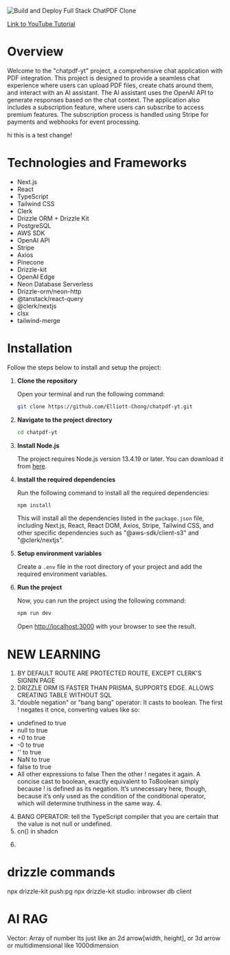 ![Build and Deploy Full Stack ChatPDF Clone](https://github.com/Elliott-Chong/chatpdf-yt/assets/77007117/7fcee290-ca52-46ee-ae82-3490f505270b)

[Link to YouTube Tutorial](https://www.youtube.com/watch?v=bZFedu-0emE)

# Overview

Welcome to the "chatpdf-yt" project, a comprehensive chat application with PDF integration. This project is designed to provide a seamless chat experience where users can upload PDF files, create chats around them, and interact with an AI assistant. The AI assistant uses the OpenAI API to generate responses based on the chat context. The application also includes a subscription feature, where users can subscribe to access premium features. The subscription process is handled using Stripe for payments and webhooks for event processing.

hi this is a test change!

# Technologies and Frameworks

- Next.js
- React
- TypeScript
- Tailwind CSS
- Clerk
- Drizzle ORM + Drizzle Kit
- PostgreSQL
- AWS SDK
- OpenAI API
- Stripe
- Axios
- Pinecone
- Drizzle-kit
- OpenAI Edge
- Neon Database Serverless
- Drizzle-orm/neon-http
- @tanstack/react-query
- @clerk/nextjs
- clsx
- tailwind-merge

# Installation

Follow the steps below to install and setup the project:

1. **Clone the repository**

   Open your terminal and run the following command:

   ```bash
   git clone https://github.com/Elliott-Chong/chatpdf-yt.git
   ```

2. **Navigate to the project directory**

   ```bash
   cd chatpdf-yt
   ```

3. **Install Node.js**

   The project requires Node.js version 13.4.19 or later. You can download it from [here](https://nodejs.org/en/download/).

4. **Install the required dependencies**

   Run the following command to install all the required dependencies:

   ```bash
   npm install
   ```

   This will install all the dependencies listed in the `package.json` file, including Next.js, React, React DOM, Axios, Stripe, Tailwind CSS, and other specific dependencies such as "@aws-sdk/client-s3" and "@clerk/nextjs".

5. **Setup environment variables**

   Create a `.env` file in the root directory of your project and add the required environment variables.

6. **Run the project**

   Now, you can run the project using the following command:

   ```bash
   npm run dev
   ```

   Open [http://localhost:3000](http://localhost:3000) with your browser to see the result.

# NEW LEARNING

1. BY DEFAULT ROUTE ARE PROTECTED ROUTE, EXCEPT CLERK'S SIGNIN PAGE
2. DRIZZLE ORM IS FASTER THAN PRISMA, SUPPORTS EDGE. ALLOWS CREATING TABLE WITHOUT SQL
3. "double negation" or "bang bang" operator:
   It casts to boolean. The first ! negates it once, converting values like so:

- undefined to true
- null to true
- +0 to true
- -0 to true
- '' to true
- NaN to true
- false to true
- All other expressions to false
  Then the other ! negates it again. A concise cast to boolean, exactly equivalent to ToBoolean simply because ! is defined as its negation. It’s unnecessary here, though, because it’s only used as the condition of the conditional operator, which will determine truthiness in the same way. 4.

4. BANG OPERATOR: tell the TypeScript compiler that you are certain that the value is not null or undefined.
5. cn() in shadcn
6. <p className=" w-full overflow-hidden text-sm truncate whitespace-nowrap text-ellipsis">

# drizzle commands

npx drizzle-kit push:pg
npx drizzle-kit studio: inbrowser db client

# AI RAG

Vector: Array of number
Its just like an 2d arrow[width, height], or 3d arrow or multidimensional like 1000dimension
